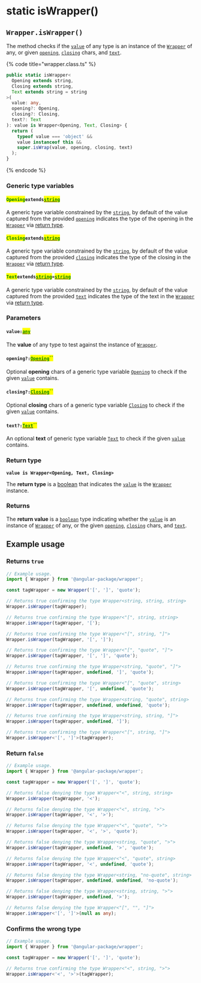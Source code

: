 # static isWrapper()

## `Wrapper.isWrapper()`

The method checks if the [`value`](static-iswrapper.md#value-any) of any type is an instance of the [`Wrapper`](broken-reference) of any, or given [`opening`](static-iswrapper.md#opening-opening), [`closing`](static-iswrapper.md#closing-closing) chars, and [`text`](static-iswrapper.md#text-text).

{% code title="wrapper.class.ts" %}
```typescript
public static isWrapper<
  Opening extends string,
  Closing extends string,
  Text extends string = string
>(
  value: any,
  opening?: Opening,
  closing?: Closing,
  text?: Text
): value is Wrapper<Opening, Text, Closing> {
  return (
    typeof value === 'object' &&
    value instanceof this &&
    super.isWrap(value, opening, closing, text)
  );
}
```
{% endcode %}

### Generic type variables

#### <mark style="color:green;">**`Opening`**</mark>**`extends`**[<mark style="color:green;">**`string`**</mark>](https://www.typescriptlang.org/docs/handbook/basic-types.html#string)

A generic type variable constrained by the [`string`](https://www.typescriptlang.org/docs/handbook/basic-types.html#string), by default of the value captured from the provided [`opening`](static-iswrapper.md#opening-opening) indicates the type of the opening in the [`Wrapper`](broken-reference) via [return type](static-iswrapper.md#return-type).

#### <mark style="color:green;">**`Closing`**</mark>**`extends`**[<mark style="color:green;">**`string`**</mark>](https://www.typescriptlang.org/docs/handbook/basic-types.html#string)

A generic type variable constrained by the [`string`](https://www.typescriptlang.org/docs/handbook/basic-types.html#string), by default of the value captured from the provided [`closing`](static-iswrapper.md#closing-closing) indicates the type of the closing in the [`Wrapper`](broken-reference) via [return type](static-iswrapper.md#return-type).

#### <mark style="color:green;">**`Text`**</mark>**`extends`**[<mark style="color:green;">**`string`**</mark>](https://www.typescriptlang.org/docs/handbook/basic-types.html#string)**`=`**[<mark style="color:green;">**`string`**</mark>](https://www.typescriptlang.org/docs/handbook/basic-types.html#string)

A generic type variable constrained by the [`string`](https://www.typescriptlang.org/docs/handbook/basic-types.html#string), by default of the value captured from the provided [`text`](static-iswrapper.md#text-text) indicates the type of the text in the [`Wrapper`](broken-reference) via [return type](static-iswrapper.md#return-type).

### Parameters

#### `value:`[<mark style="color:green;">`any`</mark>](https://www.typescriptlang.org/docs/handbook/basic-types.html#any)

The **value** of any type to test against the instance of [`Wrapper`](broken-reference).

#### `opening?:`[<mark style="color:green;">`Opening`</mark>](static-iswrapper.md#openingextendsstring)<mark style="color:green;">``</mark>

Optional **opening** chars of a generic type variable [`Opening`](static-iswrapper.md#openingextendsstring) to check if the given [`value`](static-iswrapper.md#value-any) contains.

#### `closing?:`[<mark style="color:green;">`Closing`</mark>](static-iswrapper.md#closingextendsstring)<mark style="color:green;">``</mark>

Optional **closing** chars of a generic type variable [`Closing`](static-iswrapper.md#closingextendsstring) to check if the given [`value`](static-iswrapper.md#value-any) contains.

#### `text?:`[<mark style="color:green;">`Text`</mark>](static-iswrapper.md#textextendsstring-string)<mark style="color:green;">``</mark>

An optional **text** of generic type variable [`Text`](static-iswrapper.md#textextendsstring-string) to check if the given [`value`](static-iswrapper.md#value-any) contains.

### Return type

**`value is Wrapper<Opening, Text, Closing>`**

The **return type** is a [boolean](https://www.typescriptlang.org/docs/handbook/basic-types.html#boolean) that indicates the [`value`](static-iswrapper.md#value-any) is the [`Wrapper`](broken-reference) instance.

### Returns

The **return value** is a [`boolean`](https://developer.mozilla.org/en-US/docs/Web/JavaScript/Reference/Global\_Objects/Boolean) type indicating whether the [`value`](static-iswrapper.md#value-any) is an instance of [`Wrapper`](broken-reference) of any, or the given [`opening`](static-iswrapper.md#opening-opening), [`closing`](static-iswrapper.md#closing-closing) chars, and [`text`](static-iswrapper.md#text-text).

## Example usage

### Returns `true`

```typescript
// Example usage.
import { Wrapper } from '@angular-package/wrapper';

const tagWrapper = new Wrapper('[', ']', 'quote');

// Returns true confirming the type Wrapper<string, string, string>
Wrapper.isWrapper(tagWrapper);

// Returns true confirming the type Wrapper<"[", string, string>
Wrapper.isWrapper(tagWrapper, '[');

// Returns true confirming the type Wrapper<"[", string, "]">
Wrapper.isWrapper(tagWrapper, '[', ']');

// Returns true confirming the type Wrapper<"[", "quote", "]">
Wrapper.isWrapper(tagWrapper, '[', ']', 'quote');

// Returns true confirming the type Wrapper<string, "quote", "]">
Wrapper.isWrapper(tagWrapper, undefined, ']', 'quote');

// Returns true confirming the type Wrapper<"[", "quote", string>
Wrapper.isWrapper(tagWrapper, '[', undefined, 'quote');

// Returns true confirming the type Wrapper<string, "quote", string>
Wrapper.isWrapper(tagWrapper, undefined, undefined, 'quote');

// Returns true confirming the type Wrapper<string, string, "]">
Wrapper.isWrapper(tagWrapper, undefined, ']');

// Returns true confirming the type Wrapper<"[", string, "]">
Wrapper.isWrapper<'[', ']'>(tagWrapper);
```

### Return `false`

```typescript
// Example usage.
import { Wrapper } from '@angular-package/wrapper';

const tagWrapper = new Wrapper('[', ']', 'quote');

// Returns false denying the type Wrapper<"<", string, string>
Wrapper.isWrapper(tagWrapper, '<');

// Returns false denying the type Wrapper<"<", string, ">">
Wrapper.isWrapper(tagWrapper, '<', '>');

// Returns false denying the type Wrapper<"<", "quote", ">">
Wrapper.isWrapper(tagWrapper, '<', '>', 'quote');

// Returns false denying the type Wrapper<string, "quote", ">">
Wrapper.isWrapper(tagWrapper, undefined, '>', 'quote');

// Returns false denying the type Wrapper<"<", "quote", string>
Wrapper.isWrapper(tagWrapper, '<', undefined, 'quote');

// Returns false denying the type Wrapper<string, "no-quote", string>
Wrapper.isWrapper(tagWrapper, undefined, undefined, 'no-quote');

// Returns false denying the type Wrapper<string, string, ">">
Wrapper.isWrapper(tagWrapper, undefined, '>');

// Returns false denying the type Wrapper<"[", "", "]">
Wrapper.isWrapper<'[', ']'>(null as any);
```

### Confirms the wrong type

```typescript
// Example usage.
import { Wrapper } from '@angular-package/wrapper';

const tagWrapper = new Wrapper('[', ']', 'quote');

// Returns true confirming the type Wrapper<"<", string, ">">
Wrapper.isWrapper<'<', '>'>(tagWrapper);
```
